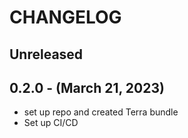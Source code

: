 # CHANGELOG

## Unreleased

## 0.2.0 - (March 21, 2023)

* set up repo and created Terra bundle
* Set up CI/CD
